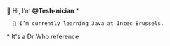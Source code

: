 👋 Hi, I’m <strong>@Tesh-nician</strong> *


      🌱 I’m currently learning Java at Intec Brussels.


<super>*</super> It's a Dr Who reference 


<!---
Tesh-nician/Tesh-nician is a ✨ special ✨ repository because its `README.md` (this file) appears on your GitHub profile.
You can click the Preview link to take a look at your changes.
--->
